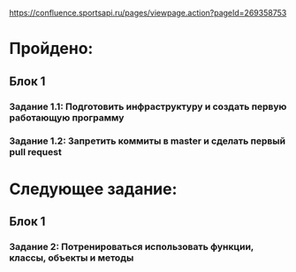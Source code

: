 https://confluence.sportsapi.ru/pages/viewpage.action?pageId=269358753

# Пройдено:

## Блок 1

### Задание 1.1: Подготовить инфраструктуру и создать первую работающую программу

### Задание 1.2: Запретить коммиты в master и сделать первый pull request

# Следующее задание:

## Блок 1

### Задание 2: Потренироваться использовать функции, классы, объекты и методы
